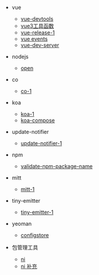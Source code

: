 
- vue
    - [vue-devtools](guide/vue-devtools/vue-devtools-1.md)
    - [vue3工具函数](guide/vue3工具函数/vue-next-1.md)
    - [vue-release-1](guide/vue-release/vue-release-1.md)
    - [vue events](guide/vue/events.md)
    - [vue-dev-server](guide/vue/vue-dev-server.md)     

- nodejs
    - [open](guide/nodejs/open.md)    

- co
    - [co-1](guide/co/co-1.md)

- koa
    - [koa-1](guide/koa/koa-1.md)
    - [koa-compose](guide/koa/koa-compose.md)

- update-notifier
    - [update-notifier-1](guide/update-notifier/update-notifier-1.md)    

- npm
    - [validate-npm-package-name](guide/npm/validate-npm-package-name.md)    

- mitt
    - [mitt-1](guide/mitt/mitt-1.md) 

- tiny-emitter
    - [tiny-emitter-1](guide/tiny-emitter/tiny-emitter-1.md)        

- yeoman
    - [configstore](guide/yeoman/configstore.md) 

- 包管理工具
   - [ni](guide/包管理工具/ni.md)  
   - [ni 补充](guide/包管理工具/ni-2.md)